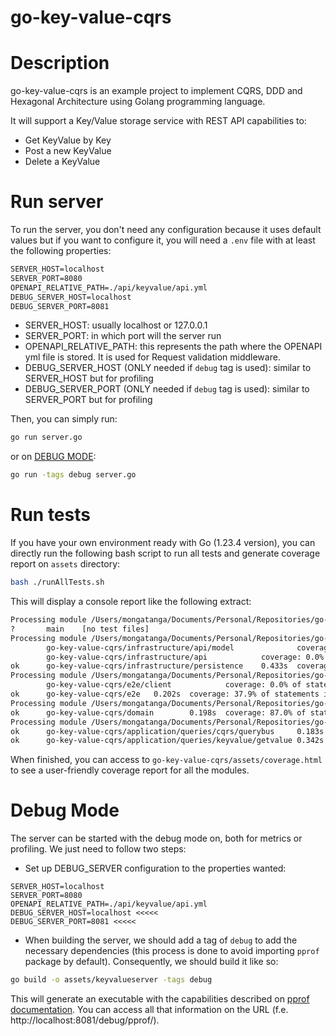 # go-key-value-cqrs

# Description

go-key-value-cqrs is an example project to implement CQRS, DDD and Hexagonal Architecture using Golang programming language.

It will support a Key/Value storage service with REST API capabilities to:
* Get KeyValue by Key
* Post a new KeyValue
* Delete a KeyValue

# Run server
To run the server, you don't need any configuration because it uses default values but if you want to configure it, 
you will need a `.env` file with at least the following properties:
```txt
SERVER_HOST=localhost
SERVER_PORT=8080
OPENAPI_RELATIVE_PATH=./api/keyvalue/api.yml
DEBUG_SERVER_HOST=localhost
DEBUG_SERVER_PORT=8081
```
* SERVER_HOST: usually localhost or 127.0.0.1
* SERVER_PORT: in which port will the server run
* OPENAPI_RELATIVE_PATH: this represents the path where the OPENAPI yml file is stored. It is used for Request validation
middleware.
* DEBUG_SERVER_HOST (ONLY needed if `debug` tag is used): similar to SERVER_HOST but for profiling
* DEBUG_SERVER_PORT (ONLY needed if `debug` tag is used): similar to SERVER_PORT but for profiling

Then, you can simply run: 
```bash
go run server.go
```
or on [DEBUG MODE](#debug-mode):
```bash
go run -tags debug server.go
```

# Run tests

If you have your own environment ready with Go (1.23.4 version), you can directly run the following bash script to run 
all tests and generate coverage report on ``assets`` directory:
``` bash
bash ./runAllTests.sh
```

This will display a console report like the following extract:

```bash
Processing module /Users/mongatanga/Documents/Personal/Repositories/go-key-value-cqrs
?       main    [no test files]
Processing module /Users/mongatanga/Documents/Personal/Repositories/go-key-value-cqrs/internal/infrastructure
        go-key-value-cqrs/infrastructure/api/model              coverage: 0.0% of statements
        go-key-value-cqrs/infrastructure/api            coverage: 0.0% of statements
ok      go-key-value-cqrs/infrastructure/persistence    0.433s  coverage: 6.7% of statements in go-key-value-cqrs/...
Processing module /Users/mongatanga/Documents/Personal/Repositories/go-key-value-cqrs/internal/e2e
        go-key-value-cqrs/e2e/client            coverage: 0.0% of statements
ok      go-key-value-cqrs/e2e   0.202s  coverage: 37.9% of statements in go-key-value-cqrs/...
Processing module /Users/mongatanga/Documents/Personal/Repositories/go-key-value-cqrs/internal/domain
ok      go-key-value-cqrs/domain        0.198s  coverage: 87.0% of statements in go-key-value-cqrs/...
Processing module /Users/mongatanga/Documents/Personal/Repositories/go-key-value-cqrs/internal/application
ok      go-key-value-cqrs/application/queries/cqrs/querybus     0.183s  coverage: 88.2% of statements in go-key-value-cqrs/...
ok      go-key-value-cqrs/application/queries/keyvalue/getvalue 0.342s  coverage: 27.5% of statements in go-key-value-cqrs/...
```

When finished, you can access to ```go-key-value-cqrs/assets/coverage.html``` to see a user-friendly coverage report for 
all the modules.

# Debug Mode
The server can be started with the debug mode on, both for metrics or profiling. We just need to follow two steps:
* Set up DEBUG_SERVER configuration to the properties wanted:
```
SERVER_HOST=localhost
SERVER_PORT=8080
OPENAPI_RELATIVE_PATH=./api/keyvalue/api.yml
DEBUG_SERVER_HOST=localhost <<<<<
DEBUG_SERVER_PORT=8081 <<<<<
```
* When building the server, we should add a tag of `debug` to add the necessary dependencies (this process is done to 
avoid importing `pprof` package by default). Consequently, we should build it like so:
```bash
go build -o assets/keyvalueserver -tags debug
```

This will generate an executable with the capabilities described on 
[pprof documentation](https://pkg.go.dev/net/http/pprof). You can access all that information on the URL (f.e. http://localhost:8081/debug/pprof/).